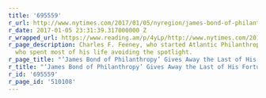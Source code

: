 ```yaml
---
title: '695559'
r_url: http://www.nytimes.com/2017/01/05/nyregion/james-bond-of-philanthropy-gives-away-the-last-of-his-fortune.html
r_date: 2017-01-05 23:31:39.317000000 Z
r_wrapped_url: https://www.reading.am/p/4yLp/http://www.nytimes.com/2017/01/05/nyregion/james-bond-of-philanthropy-gives-away-the-last-of-his-fortune.html
r_page_description: Charles F. Feeney, who started Atlantic Philanthropies, is a man
  who spent most of his life avoiding the spotlight.
r_page_title: "‘James Bond of Philanthropy’ Gives Away the Last of His Fortune"
r_title: "‘James Bond of Philanthropy’ Gives Away the Last of His Fortune"
r_id: '695559'
r_page_id: '510108'
---
```


